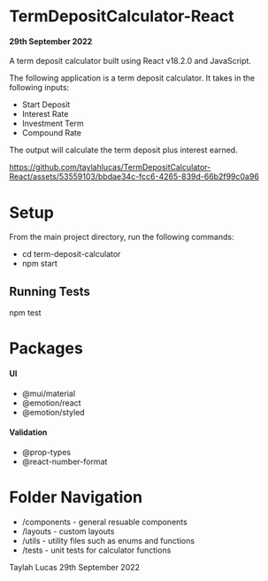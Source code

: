 # TermDepositCalculator-React
#### 29th September 2022

A term deposit calculator built using React v18.2.0 and JavaScript.

The following application is a term deposit calculator.
It takes in the following inputs:
- Start Deposit
- Interest Rate
- Investment Term
- Compound Rate

The output will calculate the term deposit plus interest earned.

https://github.com/taylahlucas/TermDepositCalculator-React/assets/53559103/bbdae34c-fcc6-4265-839d-66b2f99c0a96

# Setup

From the main project directory, run the following commands:

- cd term-deposit-calculator
- npm start

## Running Tests

npm test

# Packages

#### UI 
- @mui/material
- @emotion/react
- @emotion/styled

#### Validation
- @prop-types
- @react-number-format

# Folder Navigation

- /components - general resuable components
- /layouts - custom layouts
- /utils - utility files such as enums and functions
- /tests - unit tests for calculator functions


Taylah Lucas
29th September 2022
